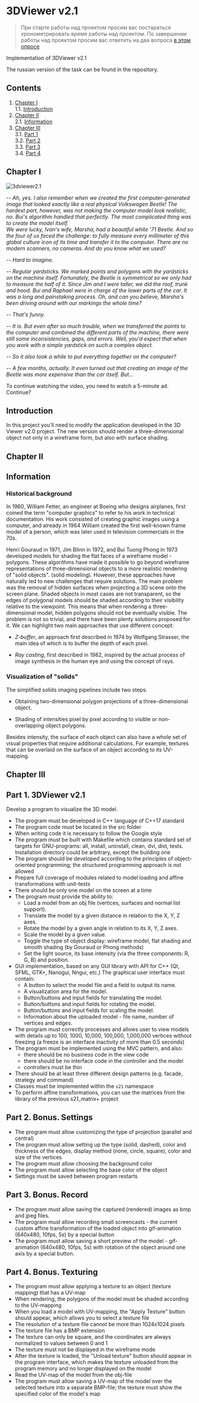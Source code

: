 # 3DViewer v2.1

> При старте работы над проектом просим вас постараться хронометрировать время работы над проектом.
> По завершении работы над проектом просим вас ответить на два вопроса [в этом опросе](https://forms.gle/kXv8V6DqhE7aPbMfA)

Implementation of 3DViewer v2.1

The russian version of the task can be found in the repository.


## Contents

1. [Chapter I](#chapter-i) \
   1.1. [Introduction](#introduction)
2. [Chapter II](#chapter-ii) \
   2.1. [Information](#information)
3. [Chapter III](#chapter-iii) \
   3.1. [Part 1](#part-1-3dviewer-v21) \
   3.2. [Part 2](#part-2-bonus-settings) \
   3.3. [Part 3](#part-3-bonus-record) \
   3.4. [Part 4](#part-4-bonus-texturing)


## Chapter I

![3dviewer2.1](misc/images/3DViewer_v2.1.PNG)

*-- Ah, yes. I also remember when we created the first computer-generated image that looked exactly like a real physical Volkswagen Beetle! The hardest part, however, was not making the computer model look realistic, no. Bui's algorithm handled that perfectly. The most complicated thing was to create the model itself.* \
*We were lucky, Ivan's wife, Marsha, had a beautiful white '71 Beetle. And so the four of us faced the challenge: to fully measure every millimeter of this global culture icon of its time and transfer it to the computer. There are no modern scanners, no cameras. And do you know what we used?*

*-- Hard to imagine.*

*-- Regular yardsticks. We marked points and polygons with the yardsticks on the machine itself. Fortunately, the Beetle is symmetrical so we only had to measure the half of it. Since Jim and I were taller, we did the roof, trunk and hood. Bui and Raphael were in charge of the lower parts of the car. It was a long and painstaking process. Oh, and can you believe, Marsha's been driving around with our markings the whole time?*

*-- That's funny.*

*-- It is. But even after so much trouble, when we transferred the points to the computer and combined the different parts of the machine, there were still some inconsistencies, gaps, and errors. Well, you'd expect that when you work with a simple yardstick on such a complex object.*

*-- So it also took a while to put everything together on the computer?*

*-- A few months, actually. It even turned out that creating an image of the Beetle was more expensive than the car itself. But...*

To continue watching the video, you need to watch a 5-minute ad. Continue?

## Introduction

In this project you’ll need to modify the application developed in the 3D Viewer v2.0 project. The new version should render a three-dimensional object not only in a wireframe form, but also with surface shading.


## Chapter II

## Information

### Historical background

In 1960, William Fetter, an engineer at Boeing who designs airplanes, first coined the term "computer graphics" to refer to his work in technical documentation. His work consisted of creating graphic images using a computer, and already in 1964 William created the first well-known frame model of a person, which was later used in television commercials in the 70s.

Henri Gouraud in 1971, Jim Blinn in 1972, and Bui Tuong Phong in 1973 developed models for shading the flat faces of a wireframe model - polygons. These algorithms have made it possible to go beyond wireframe representations of three-dimensional objects to a more realistic rendering of "solid objects". (solid modeling).  However, these approaches have naturally led to new challenges that require solutions. The main problem was the removal of hidden surfaces when projecting a 3D scene onto the screen plane.
Shaded objects in most cases are not transparent, so the edges of polygonal models should be shaded according to their visibility relative to the viewpoint. This means that when rendering a three-dimensional model, hidden polygons should not be eventually visible. The problem is not so trivial, and there have been plenty solutions proposed for it. We can highlight two main approaches that use different concept:

- *Z-buffer*, an approach first described in 1974 by Wolfgang Strasser, the main idea of which is to buffer the depth of each pixel.

- *Ray casting*, first described in 1982, inspired by the actual process of image synthesis in the human eye and using the concept of rays.

### Visualization of "solids"

The simplified solids imaging pipelines include two steps:

- Obtaining two-dimensional polygon projections of a three-dimensional object.

- Shading of intensities pixel by pixel according to visible or non-overlapping object polygons.

Besides intensity, the surface of each object can also have a whole set of visual properties that require additional calculations. For example, textures that can be overlaid on the surface of an object according to its UV-mapping.


## Chapter III

## Part 1. 3DViewer v2.1

Develop a program to visualize the 3D model.

- The program must be developed in C++ language of C++17 standard
- The program code must be located in the src folder
- When writing code it is necessary to follow the Google style
- The program must be built with Makefile which contains standard set of targets for GNU-programs: all, install, uninstall, clean, dvi, dist, tests. Installation directory could be arbitrary, except the building one
- The program should be developed according to the principles of object-oriented programming; the structured programming approach is not allowed
- Prepare full coverage of modules related to model loading and affine transformations with unit-tests
- There should be only one model on the screen at a time
- The program must provide the ability to:
    - Load a model from an obj file (vertices, surfaces and normal list support).
    - Translate the model by a given distance in relation to the X, Y, Z axes.
    - Rotate the model by a given angle in relation to its X, Y, Z axes.
    - Scale the model by a given value.
    - Toggle the type of object display: wireframe model, flat shading and smooth shading (by Gouraud or Phong methods)
    - Set the light source, its base intensity (via the three components: R, G, B) and position.
- GUI implementation, based on any GUI library with API for C++ (Qt, SFML, GTK+, Nanogui, Nngui, etc.)
  The graphical user interface must contain:
    - A button to select the model file and a field to output its name.
    - A visualization area for the model.
    - Button/buttons and input fields for translating the model.
    - Button/buttons and input fields for rotating the model.
    - Button/buttons and input fields for scaling the model.
    - Information about the uploaded model - file name, number of vertices and edges.
- The program must correctly processes and allows user to view models with details up to 100, 1000, 10,000, 100,000, 1,000,000  vertices without freezing (a freeze is an interface inactivity of more than 0.5 seconds)
- The program must be implemented using the MVC pattern, and also:
    - there should be no business code in the view code
    - there should be no interface code in the controller and the model
    - controllers must be thin
- There should be at least three different design patterns (e.g. facade, strategy and command)
- Classes must be implemented within the `s21` namespace
- To perform affine transformations, you can use the matrices from the library of the previous s21_matrix+ project

## Part 2. Bonus. Settings

- The program must allow customizing the type of projection (parallel and central)
- The program must allow setting up the type (solid, dashed), color and thickness of the edges, display method (none, circle, square), color and size of the vertices
- The program must allow choosing the background color
- The program must allow selecting the base color of the object
- Settings must be saved between program restarts

## Part 3. Bonus. Record

- The program must allow saving the captured (rendered) images as bmp and jpeg files.
- The program must allow recording small screencasts - the current custom affine transformation of the loaded object into gif-animation (640x480, 10fps, 5s) by a special button
- The program must allow saving a short preview of the model - gif-animation (640x480, 10fps, 5s) with rotation of the object around one axis by a special button.

## Part 4. Bonus. Texturing

- The program must allow applying a texture to an object (texture mapping) that has a UV-map
- When rendering, the polygons of the model must be shaded according to the UV-mapping
- When you load a model with UV-mapping, the "Apply Texture" button should appear, which allows you to select a texture file
- The resolution of a texture file cannot be more than 1024x1024 pixels
- The texture file has a BMP extension
- The texture can only be square, and the coordinates are always normalized to values between 0 and 1
- The texture must not be displayed in the wireframe mode
- After the texture is loaded, the "Unload texture" button should appear in the program interface, which makes the texture unloaded from the program memory and no longer displayed on the model
- Read the UV-map of the model from the obj-file
- The program must allow saving a UV-map of the model over the selected texture into a separate BMP-file; the texture must show the specified color of the model's map

